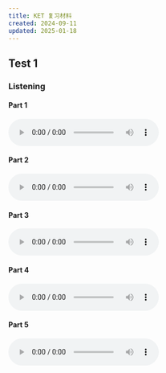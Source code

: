 ```yaml
---
title: KET 复习材料
created: 2024-09-11
updated: 2025-01-18
---
```


## Test 1

### Listening

#### Part 1

<audio controls>
  <source src="https://mini-elephant-1318622621.cos.ap-chongqing.myqcloud.com/english/Key2-test1-part1.mp3" type="audio/mp3">
</audio>

#### Part 2

<audio controls>
  <source src="https://mini-elephant-1318622621.cos.ap-chongqing.myqcloud.com/english/Key2-test1-part2.mp3" type="audio/mp3">
</audio>

#### Part 3

<audio controls>
  <source src="https://mini-elephant-1318622621.cos.ap-chongqing.myqcloud.com/english/Key2-test1-part3.mp3" type="audio/mp3">
</audio>

#### Part 4

<audio controls>
  <source src="https://mini-elephant-1318622621.cos.ap-chongqing.myqcloud.com/english/Key2-test1-part4.mp3" type="audio/mp3">
</audio>

#### Part 5

<audio controls>
  <source src="https://mini-elephant-1318622621.cos.ap-chongqing.myqcloud.com/english/Key2-test1-part5.mp3" type="audio/mp3">
</audio>